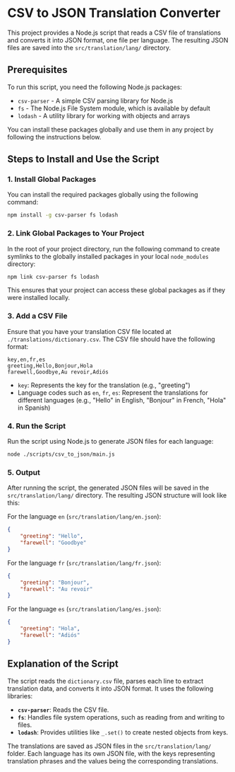 # CSV to JSON Translation Converter

This project provides a Node.js script that reads a CSV file of translations and converts it into JSON format, one file per language. The resulting JSON files are saved into the `src/translation/lang/` directory.

## Prerequisites

To run this script, you need the following Node.js packages:

-   `csv-parser` - A simple CSV parsing library for Node.js
-   `fs` - The Node.js File System module, which is available by default
-   `lodash` - A utility library for working with objects and arrays

You can install these packages globally and use them in any project by following the instructions below.

## Steps to Install and Use the Script

### 1. Install Global Packages

You can install the required packages globally using the following command:

```bash
npm install -g csv-parser fs lodash
```

### 2. Link Global Packages to Your Project

In the root of your project directory, run the following command to create symlinks to the globally installed packages in your local `node_modules` directory:

```bash
npm link csv-parser fs lodash
```

This ensures that your project can access these global packages as if they were installed locally.

### 3. Add a CSV File

Ensure that you have your translation CSV file located at `./translations/dictionary.csv`. The CSV file should have the following format:

```
key,en,fr,es
greeting,Hello,Bonjour,Hola
farewell,Goodbye,Au revoir,Adiós
```

-   `key`: Represents the key for the translation (e.g., "greeting")
-   Language codes such as `en`, `fr`, `es`: Represent the translations for different languages (e.g., "Hello" in English, "Bonjour" in French, "Hola" in Spanish)

### 4. Run the Script

Run the script using Node.js to generate JSON files for each language:

```bash
node ./scripts/csv_to_json/main.js
```

### 5. Output

After running the script, the generated JSON files will be saved in the `src/translation/lang/` directory. The resulting JSON structure will look like this:

For the language `en` (`src/translation/lang/en.json`):

```json
{
    "greeting": "Hello",
    "farewell": "Goodbye"
}
```

For the language `fr` (`src/translation/lang/fr.json`):

```json
{
    "greeting": "Bonjour",
    "farewell": "Au revoir"
}
```

For the language `es` (`src/translation/lang/es.json`):

```json
{
    "greeting": "Hola",
    "farewell": "Adiós"
}
```

## Explanation of the Script

The script reads the `dictionary.csv` file, parses each line to extract translation data, and converts it into JSON format. It uses the following libraries:

-   **`csv-parser`**: Reads the CSV file.
-   **`fs`**: Handles file system operations, such as reading from and writing to files.
-   **`lodash`**: Provides utilities like `_.set()` to create nested objects from keys.

The translations are saved as JSON files in the `src/translation/lang/` folder. Each language has its own JSON file, with the keys representing translation phrases and the values being the corresponding translations.
